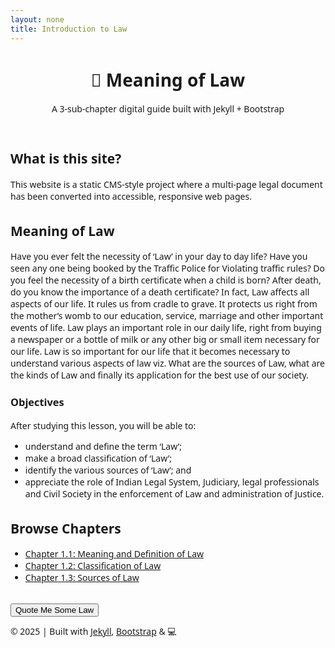```yaml
---
layout: none
title: Introduction to Law
---
```


<head>
<link href="https://cdn.jsdelivr.net/npm/bootstrap@5.3.0/dist/css/bootstrap.min.css" rel="stylesheet">
<script defer src="https://cdn.jsdelivr.net/npm/bootstrap@5.3.0/dist/js/bootstrap.bundle.min.js"></script>

<style>
  body {
    font-family: "Segoe UI", sans-serif;
  }
  section {
    margin-top: 2rem;
  }
</style>

<script defer>
  document.addEventListener('DOMContentLoaded', function () {
    const btn = document.getElementById('lawBtn');
    if (btn) {
      btn.addEventListener('click', () => {
        alert('Law is reason free from passion — Aristotle');
      });
    }
  });
</script>
</head>

<body>
<header class="bg-dark text-white p-4 text-center">
  <h1>📘 Meaning of Law</h1>
  <p class="lead">A 3-sub-chapter digital guide built with Jekyll + Bootstrap</p>
</header>

<main class="container my-5">
  <section>
    <h2>What is this site?</h2>
    <p>This website is a static CMS-style project where a multi-page legal document has been converted into accessible, responsive web pages.</p>
  </section>

  <section>
    <h2>Meaning of Law</h2>
    <p>Have you ever felt the necessity of ‘Law’ in your day to day life? Have you seen any one being booked by the Traffic Police for Violating traffic rules? Do you feel the necessity of a birth certificate when a child is born? After death, do you know the importance of a death certificate? In fact, Law affects all aspects of our life. It rules us from cradle to grave. It protects us right from the mother’s womb to our education, service, marriage and other important events of life. Law plays an important role in our daily life, right from buying a newspaper or a bottle of milk or any other big or small item necessary for our life. Law is so important for our life that it becomes necessary to understand various aspects of law viz. What are the sources of Law, what are the kinds of Law and finally its application for the best use of our society.</p>
    <h3>Objectives</h3>
    <p>
      After studying this lesson, you will be able to:
      <ul>
        <li>understand and define the term ‘Law’;</li>
        <li>make a broad classification of ‘Law’;</li>
        <li>identify the various sources of ‘Law’; and</li>
        <li>appreciate the role of Indian Legal System, Judiciary, legal professionals and
Civil Society in the enforcement of Law and administration of Justice.</li>
      </ul>
    </p>
  </section>

  <section>
    <h2>Browse Chapters</h2>
    <ul class="list-group list-group-flush">
      <li class="list-group-item"><a href="chapter1.html">Chapter 1.1: Meaning and Definition of Law</a></li>
      <li class="list-group-item"><a href="chapter2.html">Chapter 1.2: Classification of Law</a></li>
      <li class="list-group-item"><a href="chapter3.html">Chapter 1.3: Sources of Law</a></li>
    </ul>
  </section>

  <section class="mt-5 text-center">
    <button id="lawBtn" class="btn btn-success">Quote Me Some Law</button>
  </section>
</main>

<footer class="bg-light text-center py-3 mt-5">
  <p>&copy; 2025 | Built with <a href="https://jekyllrb.com/" target="_blank">Jekyll</a>, <a href="https://getbootstrap.com/" target="_blank">Bootstrap</a> & 💻</p>
</footer>
</body>

